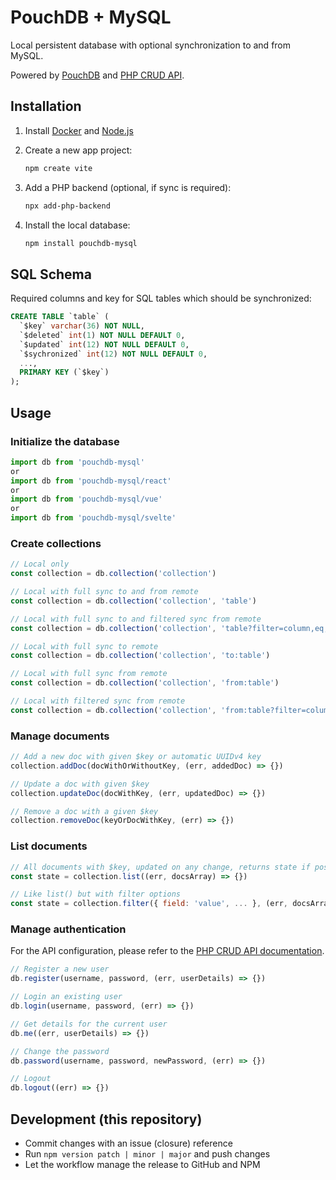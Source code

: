 # PouchDB + MySQL

Local persistent database with optional synchronization to and from MySQL.

Powered by [PouchDB](https://pouchdb.com/) and [PHP CRUD API](https://github.com/mevdschee/php-crud-api).

## Installation

1. Install [Docker](https://www.docker.com/) and [Node.js](https://nodejs.org/)

2. Create a new app project:

    ```bash
    npm create vite
    ```

3. Add a PHP backend (optional, if sync is required):

    ```bash
    npx add-php-backend
    ```
    
4. Install the local database:

    ```bash
    npm install pouchdb-mysql
    ```
    
## SQL Schema
    
Required columns and key for SQL tables which should be synchronized:

```sql
CREATE TABLE `table` (
  `$key` varchar(36) NOT NULL,
  `$deleted` int(1) NOT NULL DEFAULT 0,
  `$updated` int(12) NOT NULL DEFAULT 0,
  `$sychronized` int(12) NOT NULL DEFAULT 0,
  ...,
  PRIMARY KEY (`$key`)
);
```

## Usage

### Initialize the database

```js
import db from 'pouchdb-mysql'
or
import db from 'pouchdb-mysql/react'
or
import db from 'pouchdb-mysql/vue'
or
import db from 'pouchdb-mysql/svelte'
```

### Create collections
```js
// Local only
const collection = db.collection('collection')

// Local with full sync to and from remote
const collection = db.collection('collection', 'table')

// Local with full sync to and filtered sync from remote
const collection = db.collection('collection', 'table?filter=column,eq,something')

// Local with full sync to remote
const collection = db.collection('collection', 'to:table')

// Local with full sync from remote
const collection = db.collection('collection', 'from:table')

// Local with filtered sync from remote
const collection = db.collection('collection', 'from:table?filter=column,eq,something')
```

### Manage documents
```js
// Add a new doc with given $key or automatic UUIDv4 key
collection.addDoc(docWithOrWithoutKey, (err, addedDoc) => {})

// Update a doc with given $key
collection.updateDoc(docWithKey, (err, updatedDoc) => {})

// Remove a doc with a given $key
collection.removeDoc(keyOrDocWithKey, (err) => {})
```

### List documents
```js
// All documents with $key, updated on any change, returns state if possible
const state = collection.list((err, docsArray) => {})

// Like list() but with filter options
const state = collection.filter({ field: 'value', ... }, (err, docsArray) => {})
```

### Manage authentication

For the API configuration, please refer to the [PHP CRUD API documentation](https://github.com/mevdschee/php-crud-api).

```js
// Register a new user
db.register(username, password, (err, userDetails) => {})

// Login an existing user
db.login(username, password, (err) => {})

// Get details for the current user
db.me((err, userDetails) => {})

// Change the password
db.password(username, password, newPassword, (err) => {})

// Logout
db.logout((err) => {})
```

## Development (this repository)

- Commit changes with an issue (closure) reference
- Run `npm version patch | minor | major` and push changes
- Let the workflow manage the release to GitHub and NPM